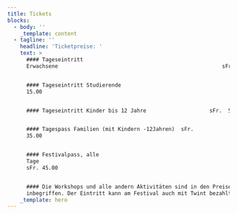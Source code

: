 ```yaml
---
title: Tickets
blocks:
  - body: ''
    _template: content
  - tagline: ''
    headline: 'Ticketpreise: '
    text: >
      #### Tageseintritt
      Erwachsene                                                    sFr. 20.00


      #### Tageseintritt Studierende                                        sFr.
      15.00                         


      #### Tageseintritt Kinder bis 12 Jahre                    sFr.  5.00


      #### Tagespass Familien (mit Kindern -12Jahren)  sFr.
      35.00                                                      


      #### Festivalpass, alle
      Tage                                                                       
      sFr. 45.00


      #### Die Workshops und alle andern Aktivitäten sind in den Preisen
      inbegriffen. Der Eintritt kann am Festival auch mit Twint bezahlt werden. 
    _template: hero
---
```




